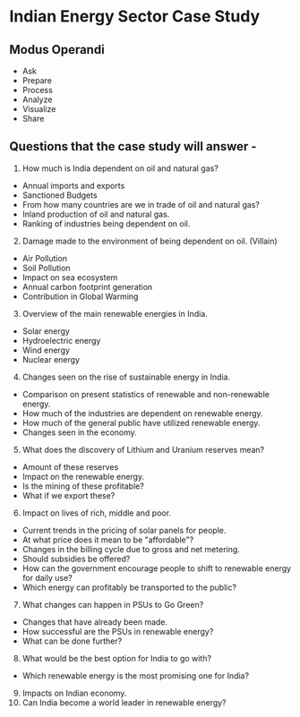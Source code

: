 # Indian Energy Sector Case Study
## Modus Operandi
* Ask
* Prepare
* Process
* Analyze
* Visualize
* Share

## Questions that the case study will answer - 
1. How much is India dependent on oil and natural gas?
  * Annual imports and exports
  * Sanctioned Budgets
  * From how many countries are we in trade of oil and natural gas?
  * Inland production of oil and natural gas.
  * Ranking of industries being dependent on oil. 
2. Damage made to the environment of being dependent on oil. (Villain)
  * Air Pollution
  * Soil Pollution
  * Impact on sea ecosystem
  * Annual carbon footprint generation
  * Contribution in Global Warming
3. Overview of the main renewable energies in India. 
  * Solar energy 
  * Hydroelectric energy
  * Wind energy 
  * Nuclear energy 
4. Changes seen on the rise of sustainable energy in India. 
  * Comparison on present statistics of renewable and non-renewable energy. 
  * How much of the industries are dependent on renewable energy. 
  * How much of the general public have utilized renewable energy. 
  * Changes seen in the economy. 
5. What does the discovery of Lithium and Uranium reserves mean?
  * Amount of these reserves
  * Impact on the renewable energy. 
  * Is the mining of these profitable?
  * What if we export these? 
6. Impact on lives of rich, middle and poor. 
  * Current trends in the pricing of solar panels for people. 
  * At what price does it mean to be "affordable"?
  * Changes in the billing cycle due to gross and net metering. 
  * Should subsidies be offered?
  * How can the government encourage people to shift to renewable energy for daily use? 
  * Which energy can profitably be transported to the public?
7. What changes can happen in PSUs to Go Green? 
  * Changes that have already been made.
  * How successful are the PSUs in renewable energy? 
  * What can be done further?
8. What would be the best option for India to go with? 
  * Which renewable energy is the most promising one for India? 
9. Impacts on Indian economy. 
10. Can India become a world leader in renewable energy?
